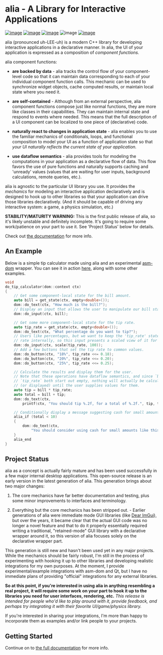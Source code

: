 alia - A Library for Interactive Applications
=============================================

[![image](https://flat.badgen.net/travis/tmadden/alia/master?icon=travis)](https://travis-ci.org/tmadden/alia/branches)
[![image](https://flat.badgen.net/appveyor/ci/tmadden/alia/master?icon=appveyor)](https://ci.appveyor.com/project/tmadden/alia/branch/master)
[![image](https://flat.badgen.net/codecov/c/github/tmadden/alia/master?icon=codecov)](https://codecov.io/gh/tmadden/alia/branch/master)
![image](https://flat.badgen.net/badge/C++/14/green)
[![image](https://flat.badgen.net/badge/stability/unstable/yellow)](https://github.com/orangemug/stability-badges#unstable)

alia (pronounced uh-LEE-uh) is a modern C++ library for developing interactive
applications in a declarative manner. In alia, the UI of your application is
expressed as a composition of *component functions.*

alia component functions:

* **are backed by data** - alia tracks the control flow of your component-level
  code so that it can maintain data corresponding to each of your individual
  component function calls. This mechanic can be used to synchronize widget
  objects, cache computed results, or maintain local state where you need it.

* **are self-contained** - Although from an external perspective, alia component
  functions compose just like normal functions, they are more like classes in
  their capabilities. They can maintain internal state and respond to events
  where needed. This means that the full description of a UI component can be
  localized to one piece of (declarative) code.

* **naturally react to changes in application state** - alia enables you to use
  the familiar mechanics of conditionals, loops, and functional composition to
  model your UI as a function of application state so that *your UI naturally
  reflects the current state of your application.*

* **use dataflow semantics** - alia provides tools for modeling the computations
  in your application as a declarative flow of data. This flow favors the use of
  pure functions and naturally supports caching and 'unready' values (values
  that are waiting for user inputs, background calculations, remote queries,
  etc.).

alia is agnostic to the particular UI library you use. It provides the
*mechanics* for modeling an interactive application declaratively and is
designed to hook up to other libraries so that your application can drive those
libraries declaratively. (And it should be capable of driving any interactive
system: a game, a physics simulation, etc.)

**STABILITY/MATURITY WARNING:** This is the first public release of alia, so
it's likely unstable and definitely incomplete. It's going to require some
work/patience on your part to use it. See 'Project Status' below for details.

<div class="hide-when-deployed">

Check out [the documentation](https://alia.dev) for more info.

</div>

An Example
----------

Below is a simple tip calculator made using alia and an experimental
[asm-dom](https://github.com/mbasso/asm-dom) wrapper. You can see it in action
<a target="_self"
href="https://alia.dev/#/assorted-examples?id=tip-calculator">
here</a>, along with some other examples.

```cpp
void
do_tip_calculator(dom::context ctx)
{
    // Get some component-local state for the bill amount.
    auto bill = get_state(ctx, empty<double>());
    dom::do_text(ctx, "How much is the bill?");
    // Display an input that allows the user to manipulate our bill state.
    dom::do_input(ctx, bill);

    // Get some more component-local state for the tip rate.
    auto tip_rate = get_state(ctx, empty<double>());
    dom::do_text(ctx, "What percentage do you want to tip?");
    // Users like percentages, but we want to keep the 'tip_rate' state as a
    // rate internally, so this input presents a scaled view of it for the user.
    dom::do_input(ctx, scale(tip_rate, 100));
    // Add a few buttons that set the tip rate to common values.
    dom::do_button(ctx, "18%", tip_rate <<= 0.18);
    dom::do_button(ctx, "20%", tip_rate <<= 0.20);
    dom::do_button(ctx, "25%", tip_rate <<= 0.25);

    // Calculate the results and display them for the user.
    // Note that these operations have dataflow semantics, and since `bill` and
    // `tip_rate` both start out empty, nothing will actually be calculated
    // (or displayed) until the user supplies values for them.
    auto tip = bill * tip_rate;
    auto total = bill + tip;
    dom::do_text(ctx,
        printf(ctx, "You should tip %.2f, for a total of %.2f.", tip, total));

    // Conditionally display a message suggesting cash for small amounts.
    alia_if (total < 10)
    {
        dom::do_text(ctx,
            "You should consider using cash for small amounts like this.");
    }
    alia_end
}
```

Project Status
--------------

alia as a concept is actually fairly mature and has been used successfully in a
few major internal desktop applications. This open-source release is an early
version in the latest generation of alia. This generation brings about two major
changes:

1. The core mechanics have far better documentation and testing, plus some minor
   improvements to interfaces and terminology.

2. Everything but the core mechanics has been stripped out. - Earlier
   generations of alia were immediate mode GUI libraries (like [Dear
   ImGui](https://github.com/ocornut/imgui)), but over the years, it became
   clear that the actual GUI code was no longer a novel feature and that to do
   it properly essentially required writing a traditional, "retained-mode" GUI
   library with a declarative wrapper around it, so this version of alia focuses
   solely on the declarative wrapper part.

This generation is still new and hasn't been used yet in any major projects.
While the mechanics should be fairly robust, I'm still in the process of
experimenting with hooking it up to other libraries and developing realistic
integrations for my own purposes. At the moment, I provide experimental/example
integrations with asm-dom and Qt, but I have no immediate plans of providing
"official" integrations for any external libraries.

**So at this point, if you're interested in using alia in anything resembling a
real project, it will require some work on your part to hook it up to the
libraries you need for user interfaces, rendering, etc.** *This release is
intended for people who'd like to play around with it, provide feedback, and
perhaps try integrating it with their favorite UI/game/physics library.*

If you're interested in sharing your integrations, I'm more than happy to
incorporate them as examples and/or link people to your projects.

Getting Started
---------------

Continue on to <a target="_self"
href="https://alia.dev/#/interactive-hello">the full
documentation</a> for more info.
